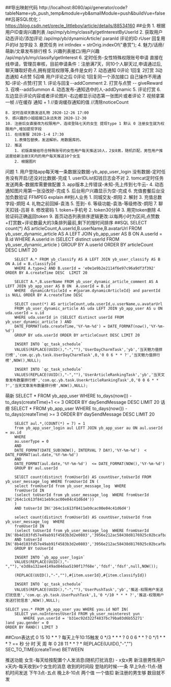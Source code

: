 ##导出映射代码 http://localhost:8080/api/generator/code?tableName=yb_push_temp&module=yb&smallModule=push&buildVue=false
##吕哥SQL优化：https://blog.csdn.net/orecle_littleboy/article/details/88534160
##业务
	1. 根据用户ID查询兴趣列表 /api/mp/yb/my/classify/getInterestByUserId
	2. 获取用户动态评论/添加评论	/api/mp/yb/dynamicArticle/
		paranId 评论的ID
		rUser   回复用戶的Id
		加字段 
	3. 悬赏任务
		int intIndex = strOrig.indexOf("悬赏");
	4. 魅力/话痨/萌新/文章发布排行榜
	5. 兴趣列表接口/用户兴趣	/api/mp/yb/my/classify/getInterest
	6. 定时任务-女性特殊权限账号申请
		直接在线申请，管理员审核，目前申请条件：注册满7天，同10个人聊天过,申请通过后,聊天赚取好奇点,拥有提现权限等,条件是女的
	7. 动态通知
		0评论 1回复 2打赏 3动态通知 4点赞 5召唤
		用户评论之后 0评论 1回复同一个添加接口
		自己操作不用通知-评论-点赞/打赏 
		1. 评论与回复--addComment
		2. 打赏与点赞 -- giveReward
		3. 召唤--addSummon
		4. 动态发布-通知选中的人-addDynamic
		5. 评论打赏
		6. 左边显示评论内容或者评论图片-右边都显示动态第一张图片或者评论
		7. 视频拿第一帧
        //在缓存 通知 + 1
        //查询缓存通知的值
        //清除noticeCount

	8. 定时连续天数发送礼物 2020-12-26 17:00
	9. 感兴趣的小姐姐接口永远失效 2020-12-30
	10. 注册后女直接改为权限用户，连续登陆七天的女生 提现type 1 默认 0 注册女生就为权限用户,增加提现字段
	11. 在线客服 2020-1-4 17:30
		1.表情包替换，发送解析。用数据库的。 
	12. 推送
		1. 初版直接给符合特殊账号的女性用户每天推送10人，2女8男，随机匹配，男性用户推送是给新注册3天内的用户每天推送10个女生
		2. 根据图片
	
问题
	1. 用户登陆app每天唯一条数据没数据-yb_app_user_login 没有数据-定时任务没有开启/还没对比数据-完成
		1. userIDList扣钱日志会不对 
	2. tomcat定时任务发送两条-数据库需要做配置
	3. app版本上传错误-未知-先上传到七牛云-
	4. 动态通知图片用第一张没改好-完成
	5. 后台用户兴趣显示为空-完成
	6. 充值套餐后台没加负数验证
FFMPEG
explain
##别人业务
	1. 同城交友-炯阳
	2. 解封
	3. 充值总数字段-炯阳
	4. 礼物之前回掉-袁浩
	5. 签到-
	6. 等级功能-袁浩-等级修改-炯阳
	7. 聊天扣钱-吕哥
	8. 修改密码
		1. token+手机号
		2. token30分钟
		3. 用完token删除
		4. 验证码正确返回token
	9. 首页动态列表排序逻辑更改:以每两小时为区间,点赞数+打赏数+评论数最大的3条排列最前,剩下的按时间排序
##SQL
		SELECT count(*) AS articleCount,A.userId,B.userName,B.avatarUrl
        FROM yb_user_dynamic_article AS A LEFT JOIN yb_app_user AS B ON A.userId = B.id
        WHERE A.userId in (SELECT distinct userId FROM yb_user_dynamic_article ) GROUP BY A.userId ORDER BY articleCount DESC LIMIT 20

		SELECT A.* FROM yb_classify AS A LEFT JOIN yb_user_classify AS B ON A.id = B.classifyId
		WHERE A.type=2 AND B.userId = 'e0e1e9b2e2114f6e97c96a9df3f392' ORDER BY A.createTime DESC  LIMIT 20

		SELECT A.*,B.userName FROM yb_user_dynamic_article_comment AS A LEFT JOIN yb_app_user AS B ON  A.userId = B.id
		WHERE  dynamicArticleId = #{param.dynamicArticleId} and parentId is NULL ORDER BY A.createTime DESC

        SELECT count(*) AS articleCount,uda.userId,u.userName,u.avatarUrl
        FROM yb_user_dynamic_article AS uda LEFT JOIN yb_app_user AS u ON uda.userId = u.id
        WHERE uda.userId in (SELECT distinct userId FROM yb_user_dynamic_article ) AND 
		DATE_FORMAT(uda.createTime,'%Y-%m-%d') = DATE_FORMAT(now(),'%Y-%m-%d')  
		GROUP BY uda.userId ORDER BY articleCount DESC LIMIT 20
		
		INSERT INTO `qc_task_schedule` 
		VALUES(REPLACE(UUID(),"-",""),'UserDayCharmTask','yb','当天魅力值排行榜','com.qc.yb.task.UserDayCharmTask',0,'0 0 6 * * ?','当天魅力值排行榜',NOW(),NULL);

		INSERT INTO `qc_task_schedule` 
		VALUES(REPLACE(UUID(),"-",""),'UserArticleRankingTask','yb','当天文章发布数量排行榜','com.qc.yb.task.UserArticleRankingTask',0,'0 0 6 * * ?','当天文章发布数量排行榜',NOW(),NULL);
		
萌新		 SELECT * FROM yb_app_user WHERE to_days(now()) - to_days(createTime)+1 <= 3  ORDER BY daySendMessage DESC LIMIT 20
话痨		 SELECT * FROM yb_app_user WHERE to_days(now()) - to_days(createTime) >= 3  ORDER BY daySendMessage DESC LIMIT 20
		
		SELECT aul.*,(COUNT(*) = 7) = 1
		from yb_app_user_login aul LEFT JOIN yb_app_user au ON aul.userId = au.id 
		WHERE 
		au.userType = 0
		AND
		DATE_FORMAT(DATE_SUB(NOW(), INTERVAL 7 DAY),'%Y-%m-%d')  < DATE_FORMAT(aul.date,'%Y-%m-%d') 
		AND 
		DATE_FORMAT(aul.date,'%Y-%m-%d')  <= DATE_FORMAT(NOW(),'%Y-%m-%d')
		GROUP BY aul.userId

		SElECT count(distinct fromUserId) AS countUser,toUserId FROM yb_user_message_log WHERE fromUserId IN (
		select fromUserId from yb_user_message_log  WHERE 
		fromUserId IN 
		(select toUserId from yb_user_message_log  WHERE fromUserId IN('264c1c613f8411eb9cac00e04c41d6d4'))
		)
		AND toUserId IN('264c1c613f8411eb9cac00e04c41d6d4') 

		select count(distinct fromUserId) AS countUser,toUserId from yb_user_message_log  WHERE 
		fromUserId IN 
		(select toUserId from yb_user_message_log  WHERE fromUserId IN('8b4d103fd57e49ab91f4583b3d2e0803','3956e212ac58438d8176925c02bcafba'))
		AND toUserId IN('8b4d103fd57e49ab91f4583b3d2e0803','3956e212ac58438d8176925c02bcafba')  
		GROUP BY toUserId

		INSERT INTO `yb_app_user_login` 
		VALUES(REPLACE(UUID(),"-",""),'e3d8a132ae4149ad84daa5190f17f68e','fdsf','fdsf',null,NOW());
		
		(REPLACE(UUID(),"-",""),#{item.userId},#{item.classifyId})

		INSERT INTO `qc_task_schedule` 
		VALUES(REPLACE(UUID(),"-",""),'UserPushTask','yb','推送-权限用户发送打扰信息','com.qc.yb.task.UserPushTask',1,'0 */10 * * * ?','推送-权限用户发送打扰信息',NOW(),NULL);

	SELECT yau.* FROM yb_app_user yau WHERE yau.id NOT IN(
		SELECT yun.noInterestUserId FROM yb_user_nointerest yun 
			WHERE yun.userId = 'b31ec92d322f4837bc79ba03d6b55271'
	)and yau.gender = 0
	ORDER BY RAND() LIMIT 3
		
##Cron表达式
	0 15 10 * * ?     每天上午10:15触发
	0 */3 * * * ?
	0 0 6 * * ?
	0 */1 * * * ? == 秒 分 时 天 周 年
	0 28 11 * * ? *
	REPLACE(UUID(),"-","")
	SEC_TO_TIME(createTime)
	BETWEEN

推送功能
	女生-每天给按配置个人发消息(随机打扰消息) - x女x男
	新注册男性用户x天内-每天收到x个女生的消息
	收到的时间段
	登陆的时候-一条
	早上9点-11点-随机时间发送
	下午3点-五点
	晚上8-10点
	两个值 一个值扣
	新注册的男生够 数目就不发